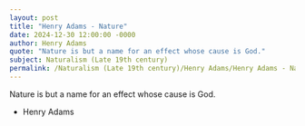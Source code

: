 ```yaml
---
layout: post
title: "Henry Adams - Nature"
date: 2024-12-30 12:00:00 -0000
author: Henry Adams
quote: "Nature is but a name for an effect whose cause is God."
subject: Naturalism (Late 19th century)
permalink: /Naturalism (Late 19th century)/Henry Adams/Henry Adams - Nature
---
```


Nature is but a name for an effect whose cause is God.

- Henry Adams
